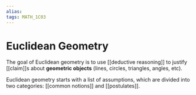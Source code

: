 ```yaml
---
alias:
tags: MATH_1C03
---
```

# Euclidean Geometry
The goal of Euclidean geometry is to use [[deductive reasoning]] to justify [[claim]]s about **geometric objects** (lines, circles, triangles, angles, etc). 

Euclidean geometry starts with a list of assumptions, which are divided into two categories: [[common notions]] and [[postulates]]. 